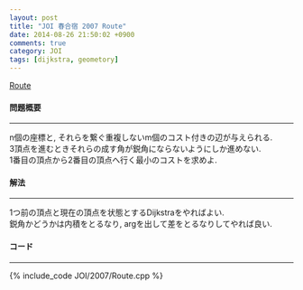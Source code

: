 ```yaml
---
layout: post
title: "JOI 春合宿 2007 Route"
date: 2014-08-26 21:50:02 +0900
comments: true
category: JOI
tags: [dijkstra, geometory]
---
```


[Route](http://joisc2007.contest.atcoder.jp/tasks/joisc2007_route)

#### 問題概要

****

n個の座標と, それらを繋ぐ重複しないm個のコスト付きの辺が与えられる.   
3頂点を進むときそれらの成す角が鋭角にならないようにしか進めない.  
1番目の頂点から2番目の頂点へ行く最小のコストを求めよ.

#### 解法

****

1つ前の頂点と現在の頂点を状態とするDijkstraをやればよい.  
鋭角かどうかは内積をとるなり, argを出して差をとるなりしてやれば良い.

#### コード

****

{% include_code JOI/2007/Route.cpp %}

